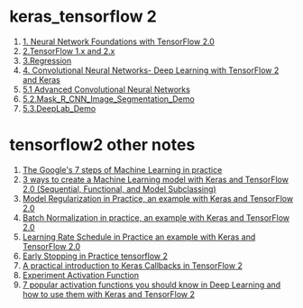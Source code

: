 # keras_tensorflow 2
1. [1. Neural Network Foundations
with TensorFlow 2.0](https://github.com/alinemati45/keras_tensorflow_2/blob/main/Deep%20Learning%20with%20TensorFlow%202%20and%20Keras%20CH1.ipynb)
2. [2.TensorFlow 1.x and 2.x](https://github.com/alinemati45/keras_tensorflow_2/blob/main/Deep%20Learning%20with%20TensorFlow%202%20and%20Keras%20CH2.ipynb)
3. [3.Regression](https://github.com/alinemati45/keras_tensorflow_2/blob/main/Deep%20Learning%20with%20TensorFlow%202%20and%20Keras%20CH3%20-%20Regression.ipynb)
4. [4. Convolutional Neural Networks- Deep Learning with TensorFlow 2 and Keras](https://github.com/alinemati45/keras_tensorflow_2/blob/main/4.%20Convolutional%20Neural%20Networks-%20Deep%20Learning%20with%20TensorFlow%202%20and%20Keras%20.ipynb)
5. [5.1 Advanced Convolutional Neural Networks](https://github.com/alinemati45/keras_tensorflow_2/blob/main/5.1%20Advanced%20Convolutional%20Neural%20Networks.ipynb)
6. [5.2.Mask_R_CNN_Image_Segmentation_Demo](https://github.com/alinemati45/keras_tensorflow_2/blob/main/5.2.Mask_R_CNN_Image_Segmentation_Demo.ipynb)
7. [5.3.DeepLab_Demo](https://github.com/alinemati45/keras_tensorflow_2/blob/main/5.3.DeepLab_Demo.ipynb)




# tensorflow2 other notes
1. [The Google's 7 steps of Machine Learning in practice](https://github.com/alinemati45/keras_tensorflow_2/blob/main/The%20Google's%207%20steps%20of%20Machine%20Learning%20in%20practice%20.ipynb)
2. [3 ways to create a Machine Learning model with Keras and TensorFlow 2.0 (Sequential, Functional, and Model Subclassing)](https://github.com/alinemati45/keras_tensorflow_2/blob/main/Deep%20Learning%20with%20TensorFlow%202%20and%20Keras%20CH2.ipynb) 
3. [Model Regularization in Practice, an example with Keras and TensorFlow 2.0](https://github.com/alinemati45/keras_tensorflow_2/blob/main/Model%20Regularization%20in%20Practice%2C%20an%20example%20with%20Keras%20and%20TensorFlow%202.0.ipynb)
4. [Batch Normalization in practice, an example with Keras and TensorFlow 2.0](https://github.com/alinemati45/keras_tensorflow_2/blob/main/%20Batch%20Normalization%20in%20practice%2C%20an%20example%20with%20Keras%20and%20TensorFlow%202.0.ipynb)
5. [Learning Rate Schedule in Practice an example with Keras and TensorFlow 2.0](https://github.com/alinemati45/keras_tensorflow_2/blob/main/Learning%20Rate%20Schedule%20in%20Practice%20an%20example%20with%20Keras%20and%20TensorFlow%202.0.ipynb)
6. [Early Stopping in Practice tensorflow 2](https://github.com/alinemati45/keras_tensorflow_2/blob/main/Early%20Stopping%20in%20Practice%20tensorflow%202.ipynb)
7. [A practical introduction to Keras Callbacks in TensorFlow 2](https://github.com/alinemati45/keras_tensorflow_2/blob/main/A%20practical%20introduction%20to%20Keras%20Callbacks%20in%20TensorFlow%202.ipynb)
8. [Experiment Activation Function](https://github.com/alinemati45/keras_tensorflow_2/blob/main/Experiment_Activation_Functions.ipynb)
9. [7 popular activation functions you should know in Deep Learning and how to use them with Keras and TensorFlow 2](https://github.com/alinemati45/keras_tensorflow_2/blob/main/7%20popular%20activation%20functions%20you%20should%20know%20in%20Deep%20Learning%20and%20how%20to%20use%20them%20with%20Keras%20and%20TensorFlow%202.ipynb)
